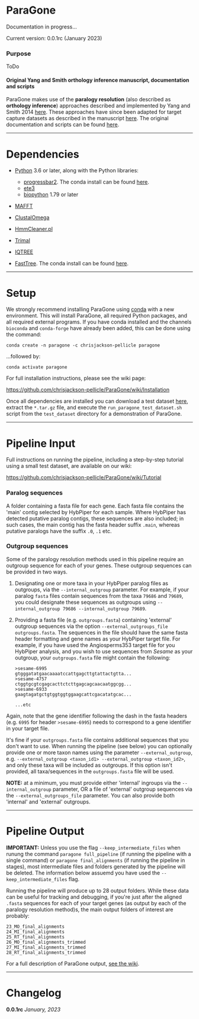 # ParaGone

Documentation in progress...

Current version: 0.0.1rc (January 2023)

### Purpose

ToDo


#### Original Yang and Smith orthology inference manuscript, documentation and scripts


ParaGone makes use of the **paralogy resolution** (also described as **orthology inference**) approaches described and implemented by Yang and Smith 2014 [here][1]. These approaches have since been adapted for target capture datasets as described in the manuscript [here][2]. The original documentation and scripts can be found [here][3].

---

# Dependencies
* [Python](https://www.python.org/downloads/) 3.6 or later, along with the Python libraries:
    * [progressbar2](https://github.com/WoLpH/python-progressbar). The conda install can be found [here](https://anaconda.org/conda-forge/progressbar2).
    * [ete3](http://etetoolkit.org/)
    * [biopython](http://biopython.org/wiki/Main_Page) 1.79 or later
    
* [MAFFT](link)
* [ClustalOmega](link) 
* [HmmCleaner.pl](https://metacpan.org/dist/Bio-MUST-Apps-HmmCleaner/view/bin/HmmCleaner.pl)
* [Trimal](link)
* [IQTREE](link)  
* [FastTree](link). The conda install can be found [here](link).

---
# Setup

We strongly recommend installing ParaGone using [conda](https://docs.conda.io/en/latest/miniconda.html) with a new environment. This will install ParaGone, all required Python packages, and all required external programs. If you have conda installed and the channels `bioconda` and `conda-forge` have already been added, this can be done using the command:

```
conda create -n paragone -c chrisjackson-pellicle paragone
```

...followed by:

```
conda activate paragone
```

For full installation instructions, please see the wiki page:

https://github.com/chrisjackson-pellicle/ParaGone/wiki/Installation


Once all dependencies are installed you can download a test dataset [here](link), extract the `*.tar.gz` file, and execute the `run_paragone_test_dataset.sh` script from the `test_dataset` directory for a demonstration of ParaGone.


----

# Pipeline Input

Full instructions on running the pipeline, including a step-by-step tutorial using a small test dataset, are available on our wiki:

https://github.com/chrisjackson-pellicle/ParaGone/wiki/Tutorial

### Paralog sequences

A folder containing a fasta file for each gene. Each fasta file contains the 'main' contig selected by HybPiper for each sample. Where HybPiper has detected putative paralog contigs, these sequences are also included; in such cases, the main contig has the fasta header suffix `.main`, whereas putative paralogs have the suffix `.0`, `.1` etc.

### Outgroup sequences

Some of the paralogy resolution methods used in this pipeline require an outgroup sequence for each of your genes. These outgroup sequences can be provided in two ways.

1) Designating one or more taxa in your HybPiper paralog files as outgroups, via the `--internal_outgroup` parameter. For example, if your paralog `fasta` files contain sequences from the taxa `79686` and `79689`, you could designate these sequences as outgroups using `--internal_outgroup 79686 --internal_outgroup 79689`. 


2) Providing a fasta file (e.g. `outgroups.fasta`) containing 'external' outgroup sequences via the option `--external_outgroups_file outgroups.fasta`. The sequences in the file should have the same fasta header formatting and gene names as your HybPiper target file. For example, if you have used the Angiosperms353 target file for you HybPiper analysis, and you wish to use sequences from *Sesame* as your outgroup, your `outgroups.fasta` file might contain the following:

       >sesame-6995
       gtgggatatgaacaaaatccattgagcttgtattactgtta...
       >sesame-4757
       ctggtgcgtcgagcacttctcttgagcagcaacaatggcgg...
       >sesame-6933
       gaagtagatgctgtggtggtggaagcattcgacatatgcac...
    
       ...etc
    
Again, note that the gene identifier following the dash in the fasta headers (e.g. `6995` for header `>sesame-6995`) needs to correspond to a gene identifier in your target file. 

It's fine if your `outgroups.fasta` file contains additional sequences that you don't want to use. When running the pipeline (see below) you can optionally provide one or more taxon names using the parameter `--external_outgroup`, e.g. `--external_outgroup <taxon_id1> --external_outgroup <taxon_id2>`, and only these taxa will be included as outgroups. If this option isn't provided, all taxa/sequences in the `outgroups.fasta` file will be used.

**NOTE:** at a minimum, you must provide either 'internal' ingroups via the `--internal_outgroup` parameter, OR a file of 'external' outgroup sequences via the `--external_outgroups_file` parameter. You can also provide both 'internal' and 'external' outgroups.

----

# Pipeline Output

**IMPORTANT:** Unless you use the flag `--keep_intermediate_files` when runung the command `paragone full_pipeline` (if running the pipeline with a single command) or `paragone final_alignments` (if running the pipeline in stages), most intermediate files and folders generated by the pipeline will be deleted. The information below assuemd you have used the `--keep_intermediate_files` flag.

Running the pipeline will produce up to 28 output folders. While these data can be useful for tracking and debugging, if you're just after the aligned `.fasta` sequences for each of your target genes (as output by each of the paralogy resolution method)s, the main output folders of interest are probably:

    23_MO_final_alignments
    24_MI_final_alignments
    25_RT_final_alignments
    26_MO_final_alignments_trimmed
    27_MI_final_alignments_trimmed
    28_RT_final_alignments_trimmed

For a full description of ParaGone output, [see the wiki](https://github.com/chrisjackson-pellicle/ParaGone/wiki/Results-and-output-files).


-----
# Changelog

**0.0.1rc** *January, 2023*



[1]: https://www.ncbi.nlm.nih.gov/pmc/articles/PMC4209138/ "Link to the Yang and Smith 2014 manuscript"
[2]: https://pubmed.ncbi.nlm.nih.gov/33978764/ "Link to Morales-Briones 2021 manuscript"
[3]: https://bitbucket.org/dfmoralesb/target_enrichment_orthology/src/master/ "Link to Yang and Smith Bitbucket"
